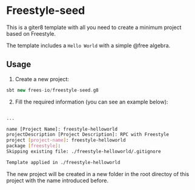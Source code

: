 # Freestyle-seed

This is a giter8 template with all you need to create a minimum project based on Freestyle.

The template includes a `Hello World` with a simple @free algebra.

## Usage

1. Create a new project:

```scala
sbt new frees-io/freestyle-seed.g8
```

2. Fill the required information (you can see an example below):

```bash

...

name [Project Name]: freestyle-helloworld
projectDescription [Project Description]: RPC with Freestyle
project [project-name]: freestyle-helloworld
package [freestyle]:
Skipping existing file: ./freestyle-helloworld/.gitignore

Template applied in ./freestyle-helloworld
```

The new project will be created in a new folder in the root directoy of this project with the name introduced before.
